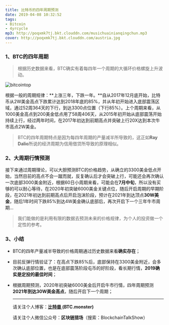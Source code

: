```yaml
---
title: 比特币的四年周期预测
date: 2019-04-08 10:32:52
tags: 
- Bitcoin
- 4yrcycle
mp3: http://poqxmk7tj.bkt.clouddn.com/musichuainianqingchun.mp3
cover: http://poqxmk7tj.bkt.clouddn.com/austria.jpg
---
```


### 1、BTC的四年周期

> 根据历史数据来看，BTC确实有着每四年一个周期的大循环价格螺旋上升波动。

![bitcointop](http://poqxmk7tj.bkt.clouddn.com/bitcointop.jpg)

根据一般的周期规律：**上涨三年，下跌一年。**自从2017年12月底开始，比特币从2W美金高点下跌累计达到2018年底的85%，并从年初开始进入底部震荡区域，通过52周364天的下行，到达3300点位置（下行85%）。上个周期来看，从1000美金高点到200美金低点用了58周406天，从2015年初开始从底部震荡开始持续上行，经过两年时间，在2017年初达到前期高点并突破上行20X达到本次牛市高点2W美金。

> BTC的四年周期特点是因为每四年周期的产量减半所导致的，这正如**Ray Dalio**所说的经济周期为信用借贷所导致的原理相似。

### 2、大周期行情预测

接下来通过周期理论，可以大胆预测BTC的价格趋势，从确立的3300美金低点开始，当然目前的高点不会一蹴而就，反复确认后才会突破上行，可能还会再次确认一次底部3000美金附近，根据60日小周期来看，可能会在**7月中旬**，所以没有买够的可以耐心等待，在2020年初突破6000美金关键点位，随后开启周期的早期阶段，在2021年初达到前期高点后开启泡沫阶段，预计在2021年到达顶点**30W美金**，随后1年时间下跌85%到达4W美金确认底部后，再次开启下一个三年牛市周期...

> 我们能做的是利用有限的数据去预测未来的价格规律，为个人的投资做一个定性的参考。

### 3、小结

- BTC的四年产量减半导致的价格周期通过历史数据来看**确实存在**；

- 目前反弹行情验证了：在高点下跌85%后，底部保持在3300美金附近，会多次确认底部位置，也是在底部震荡阶段屯币的好阶段，看长期行情，**2019确实是定投的最佳时间**；

- 根据周期预测，2020年初突破6000美金后开启牛市行情，四年周期预测**2021年到达30W美金高点**，随后开启下一个周期；

  ------

  请关注个人博客：**[比特兽 ](https://btc.monster)(BTC.monster)**

  请关注个人微信公众号：**区块链猎场**（搜索：BlockchainTalkShow）